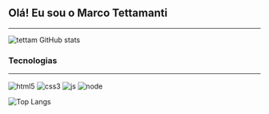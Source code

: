 ## Olá! Eu sou o Marco Tettamanti 
---
![tettam GitHub stats](https://github-readme-stats.vercel.app/api?username=tettam&show_icons=true&theme=tokyonight)


### Tecnologias
---
<img align="center" src="https://img.shields.io/badge/HTML5-E34F26?style=for-the-badge&logo=html5&logoColor=white" alt="html5"> <img align="center" src="https://img.shields.io/badge/CSS3-1572B6?style=for-the-badge&logo=css3&logoColor=white" alt="css3"> <img align="center" src="https://img.shields.io/badge/JavaScript-323330?style=for-the-badge&logo=javascript&logoColor=F7DF1E" alt="js"> <img align="center" src="https://img.shields.io/badge/Node.js-43853D?style=for-the-badge&logo=node.js&logoColor=white" alt="node">

![Top Langs](https://github-readme-stats.vercel.app/api/top-langs/?username=tettam&theme=blue-green&layout=compact)
